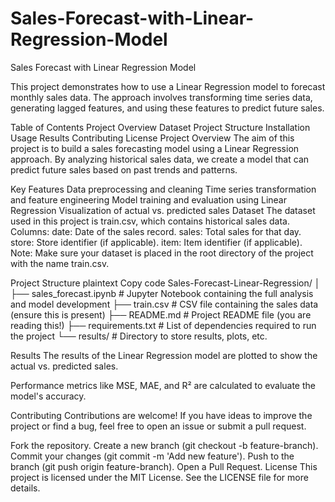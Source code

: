 # Sales-Forecast-with-Linear-Regression-Model
Sales Forecast with Linear Regression Model

This project demonstrates how to use a Linear Regression model to forecast monthly sales data. The approach involves transforming time series data, generating lagged features, and using these features to predict future sales.

Table of Contents
Project Overview
Dataset
Project Structure
Installation
Usage
Results
Contributing
License
Project Overview
The aim of this project is to build a sales forecasting model using a Linear Regression approach. By analyzing historical sales data, we create a model that can predict future sales based on past trends and patterns.

Key Features
Data preprocessing and cleaning
Time series transformation and feature engineering
Model training and evaluation using Linear Regression
Visualization of actual vs. predicted sales
Dataset
The dataset used in this project is train.csv, which contains historical sales data.
Columns:
date: Date of the sales record.
sales: Total sales for that day.
store: Store identifier (if applicable).
item: Item identifier (if applicable).
Note: Make sure your dataset is placed in the root directory of the project with the name train.csv.

Project Structure
plaintext
Copy code
Sales-Forecast-Linear-Regression/
│
├── sales_forecast.ipynb      # Jupyter Notebook containing the full analysis and model development
├── train.csv                 # CSV file containing the sales data (ensure this is present)
├── README.md                 # Project README file (you are reading this!)
├── requirements.txt          # List of dependencies required to run the project
└── results/                  # Directory to store results, plots, etc.

Results
The results of the Linear Regression model are plotted to show the actual vs. predicted sales.

Performance metrics like MSE, MAE, and R² are calculated to evaluate the model's accuracy.

Contributing
Contributions are welcome! If you have ideas to improve the project or find a bug, feel free to open an issue or submit a pull request.

Fork the repository.
Create a new branch (git checkout -b feature-branch).
Commit your changes (git commit -m 'Add new feature').
Push to the branch (git push origin feature-branch).
Open a Pull Request.
License
This project is licensed under the MIT License. See the LICENSE file for more details.
